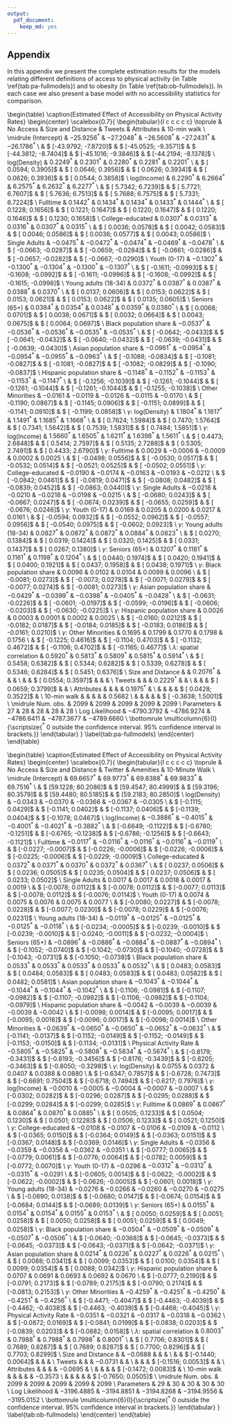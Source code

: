 ```yaml
---
output:
  pdf_document:
    keep_md: yes
---
```




## Appendix

In this appendix we present the complete estimation results for the models 
relating different definitions of access to physical activity (in Table
\ref{tab:pa-fullmodels}) and to obesity (in Table \ref{tab:ob-fullmodels}). In
each case we also present a base model with no accessibility statistics for
comparison.







\begin{table}
\caption{Estimated Effect of Accessibility on Physical Activity Rates}
\begin{center}
\scalebox{0.7}{
\begin{tabular}{l c c c c c}
\toprule
 & No Access & Size and Distance & Tweets & Attributes & 10-min walk \\
\midrule
(Intercept)                         & $-25.9256^{*}$         & $-27.2048^{*}$         & $-26.5608^{*}$         & $-27.2431^{*}$         & $-26.1786^{*}$         \\
                                    & $ [-43.9792; -7.8720]$ & $ [-45.0525; -9.3571]$ & $ [-44.3812; -8.7404]$ & $ [-45.1016; -9.3846]$ & $ [-44.2194; -8.1378]$ \\
log(Density)                        & $0.2249^{*}$           & $0.2301^{*}$           & $0.2280^{*}$           & $0.2281^{*}$           & $0.2201^{*}$           \\
                                    & $ [  0.0594;  0.3905]$ & $ [  0.0646;  0.3956]$ & $ [  0.0626;  0.3934]$ & $ [  0.0626;  0.3936]$ & $ [  0.0544;  0.3858]$ \\
log(Income)                         & $6.2290^{*}$           & $6.2664^{*}$           & $6.2575^{*}$           & $6.2632^{*}$           & $6.2277^{*}$           \\
                                    & $ [  5.7342;  6.7239]$ & $ [  5.7721;  6.7607]$ & $ [  5.7636;  6.7513]$ & $ [  5.7688;  6.7575]$ & $ [  5.7331;  6.7224]$ \\
Fulltime                            & $0.1442^{*}$           & $0.1434^{*}$           & $0.1434^{*}$           & $0.1433^{*}$           & $0.1444^{*}$           \\
                                    & $ [  0.1228;  0.1656]$ & $ [  0.1221;  0.1647]$ & $ [  0.1220;  0.1647]$ & $ [  0.1220;  0.1646]$ & $ [  0.1230;  0.1658]$ \\
College-educated                    & $0.0307^{*}$           & $0.0313^{*}$           & $0.0316^{*}$           & $0.0307^{*}$           & $0.0315^{*}$           \\
                                    & $ [  0.0036;  0.0578]$ & $ [  0.0042;  0.0583]$ & $ [  0.0046;  0.0586]$ & $ [  0.0036;  0.0577]$ & $ [  0.0043;  0.0586]$ \\
Single Adults                       & $-0.0475^{*}$          & $-0.0472^{*}$          & $-0.0474^{*}$          & $-0.0469^{*}$          & $-0.0478^{*}$          \\
                                    & $ [ -0.0663; -0.0287]$ & $ [ -0.0659; -0.0284]$ & $ [ -0.0661; -0.0286]$ & $ [ -0.0657; -0.0282]$ & $ [ -0.0667; -0.0290]$ \\
Youth (0-17)                        & $-0.1302^{*}$          & $-0.1300^{*}$          & $-0.1304^{*}$          & $-0.1300^{*}$          & $-0.1307^{*}$          \\
                                    & $ [ -0.1611; -0.0993]$ & $ [ -0.1608; -0.0992]$ & $ [ -0.1611; -0.0996]$ & $ [ -0.1608; -0.0992]$ & $ [ -0.1615; -0.0998]$ \\
Young adults (18-34)                & $0.0372^{*}$           & $0.0387^{*}$           & $0.0387^{*}$           & $0.0388^{*}$           & $0.0370^{*}$           \\
                                    & $ [  0.0137;  0.0606]$ & $ [  0.0153;  0.0622]$ & $ [  0.0153;  0.0621]$ & $ [  0.0153;  0.0622]$ & $ [  0.0135;  0.0605]$ \\
Seniors (65+)                       & $0.0384^{*}$           & $0.0354^{*}$           & $0.0348^{*}$           & $0.0359^{*}$           & $0.0380^{*}$           \\
                                    & $ [  0.0068;  0.0701]$ & $ [  0.0038;  0.0671]$ & $ [  0.0032;  0.0664]$ & $ [  0.0043;  0.0675]$ & $ [  0.0064;  0.0697]$ \\
Black population share              & $-0.0537^{*}$          & $-0.0536^{*}$          & $-0.0536^{*}$          & $-0.0535^{*}$          & $-0.0535^{*}$          \\
                                    & $ [ -0.0642; -0.0433]$ & $ [ -0.0641; -0.0432]$ & $ [ -0.0640; -0.0432]$ & $ [ -0.0639; -0.0431]$ & $ [ -0.0639; -0.0430]$ \\
Asian population share              & $-0.0961^{*}$          & $-0.0954^{*}$          & $-0.0954^{*}$          & $-0.0955^{*}$          & $-0.0963^{*}$          \\
                                    & $ [ -0.1088; -0.0834]$ & $ [ -0.1081; -0.0827]$ & $ [ -0.1081; -0.0827]$ & $ [ -0.1082; -0.0829]$ & $ [ -0.1090; -0.0837]$ \\
Hispanic population share           & $-0.1148^{*}$          & $-0.1152^{*}$          & $-0.1153^{*}$          & $-0.1153^{*}$          & $-0.1147^{*}$          \\
                                    & $ [ -0.1256; -0.1039]$ & $ [ -0.1261; -0.1044]$ & $ [ -0.1261; -0.1044]$ & $ [ -0.1261; -0.1044]$ & $ [ -0.1255; -0.1038]$ \\
Other Minorities                    & $-0.0161$              & $-0.0119$              & $-0.0126$              & $-0.0115$              & $-0.0170$              \\
                                    & $ [ -0.1190;  0.0867]$ & $ [ -0.1145;  0.0906]$ & $ [ -0.1151;  0.0899]$ & $ [ -0.1141;  0.0910]$ & $ [ -0.1199;  0.0858]$ \\
$\gamma$: log(Density)              & $1.1804^{*}$           & $1.1617^{*}$           & $1.1491^{*}$           & $1.1685^{*}$           & $1.1668^{*}$           \\
                                    & $ [  0.7624;  1.5984]$ & $ [  0.7470;  1.5764]$ & $ [  0.7341;  1.5642]$ & $ [  0.7539;  1.5831]$ & $ [  0.7484;  1.5851]$ \\
$\gamma$: log(Income)               & $1.5660^{*}$           & $1.6505^{*}$           & $1.6211^{*}$           & $1.6398^{*}$           & $1.5611^{*}$           \\
                                    & $ [  0.4473;  2.6848]$ & $ [  0.5414;  2.7597]$ & $ [  0.5135;  2.7288]$ & $ [  0.5305;  2.7491]$ & $ [  0.4433;  2.6790]$ \\
$\gamma$: Fulltime                  & $0.0029$               & $-0.0006$              & $-0.0009$              & $0.0002$               & $0.0025$               \\
                                    & $ [ -0.0498;  0.0556]$ & $ [ -0.0530;  0.0517]$ & $ [ -0.0532;  0.0514]$ & $ [ -0.0521;  0.0525]$ & $ [ -0.0502;  0.0551]$ \\
$\gamma$: College-educated          & $-0.0190$              & $-0.0174$              & $-0.0163$              & $-0.0193$              & $-0.0212$              \\
                                    & $ [ -0.0842;  0.0461]$ & $ [ -0.0819;  0.0471]$ & $ [ -0.0808;  0.0482]$ & $ [ -0.0839;  0.0452]$ & $ [ -0.0863;  0.0440]$ \\
$\gamma$: Single Adults             & $-0.0218$              & $-0.0210$              & $-0.0218$              & $-0.0198$              & $-0.0215$              \\
                                    & $ [ -0.0680;  0.0243]$ & $ [ -0.0667;  0.0247]$ & $ [ -0.0674;  0.0239]$ & $ [ -0.0655;  0.0259]$ & $ [ -0.0676;  0.0246]$ \\
$\gamma$: Youth (0-17)              & $0.0169$               & $0.0205$               & $0.0200$               & $0.0217$               & $0.0161$               \\
                                    & $ [ -0.0594;  0.0932]$ & $ [ -0.0552;  0.0962]$ & $ [ -0.0557;  0.0956]$ & $ [ -0.0540;  0.0975]$ & $ [ -0.0602;  0.0923]$ \\
$\gamma$: Young adults (18-34)      & $0.0827^{*}$           & $0.0872^{*}$           & $0.0872^{*}$           & $0.0884^{*}$           & $0.0823^{*}$           \\
                                    & $ [  0.0270;  0.1384]$ & $ [  0.0319;  0.1424]$ & $ [  0.0320;  0.1425]$ & $ [  0.0331;  0.1437]$ & $ [  0.0267;  0.1380]$ \\
$\gamma$: Seniors (65+)             & $0.1207^{*}$           & $0.1181^{*}$           & $0.1161^{*}$           & $0.1198^{*}$           & $0.1204^{*}$           \\
                                    & $ [  0.0440;  0.1974]$ & $ [  0.0420;  0.1941]$ & $ [  0.0400;  0.1921]$ & $ [  0.0437;  0.1958]$ & $ [  0.0438;  0.1971]$ \\
$\gamma$: Black population share    & $0.0096$               & $0.0102$               & $0.0104$               & $0.0099$               & $0.0096$               \\
                                    & $ [ -0.0081;  0.0273]$ & $ [ -0.0073;  0.0278]$ & $ [ -0.0071;  0.0279]$ & $ [ -0.0077;  0.0274]$ & $ [ -0.0081;  0.0273]$ \\
$\gamma$: Asian population share    & $-0.0429^{*}$          & $-0.0399^{*}$          & $-0.0398^{*}$          & $-0.0405^{*}$          & $-0.0428^{*}$          \\
                                    & $ [ -0.0631; -0.0226]$ & $ [ -0.0601; -0.0197]$ & $ [ -0.0599; -0.0196]$ & $ [ -0.0606; -0.0203]$ & $ [ -0.0630; -0.0225]$ \\
$\gamma$: Hispanic population share & $0.0026$               & $0.0003$               & $0.0001$               & $0.0002$               & $0.0025$               \\
                                    & $ [ -0.0160;  0.0212]$ & $ [ -0.0182;  0.0187]$ & $ [ -0.0184;  0.0185]$ & $ [ -0.0183;  0.0186]$ & $ [ -0.0161;  0.0210]$ \\
$\gamma$: Other Minorities          & $0.1695$               & $0.1799$               & $0.1770$               & $0.1798$               & $0.1756$               \\
                                    & $ [ -0.1225;  0.4616]$ & $ [ -0.1104;  0.4703]$ & $ [ -0.1132;  0.4672]$ & $ [ -0.1106;  0.4702]$ & $ [ -0.1165;  0.4677]$ \\
$\lambda$: spatial correlation      & $0.5920^{*}$           & $0.5813^{*}$           & $0.5809^{*}$           & $0.5815^{*}$           & $0.5914^{*}$           \\
                                    & $ [  0.5458;  0.6382]$ & $ [  0.5344;  0.6282]$ & $ [  0.5339;  0.6278]$ & $ [  0.5346;  0.6284]$ & $ [  0.5451;  0.6376]$ \\
Size and Distance                   &                        & $0.2076^{*}$           &                        &                        &                        \\
                                    &                        & $ [  0.0554;  0.3597]$ &                        &                        &                        \\
Tweets                              &                        &                        & $0.2229^{*}$           &                        &                        \\
                                    &                        &                        & $ [  0.0659;  0.3799]$ &                        &                        \\
Attributes                          &                        &                        &                        & $0.1975^{*}$           &                        \\
                                    &                        &                        &                        & $ [  0.0428;  0.3522]$ &                        \\
10-min walk                         &                        &                        &                        &                        & $0.5682$               \\
                                    &                        &                        &                        &                        & $ [ -0.3638;  1.5001]$ \\
\midrule
Num. obs.                           & $2099$                 & $2099$                 & $2099$                 & $2099$                 & $2099$                 \\
Parameters                          & $27$                   & $28$                   & $28$                   & $28$                   & $28$                   \\
Log Likelihood                      & $-4790.3792$           & $-4786.9274$           & $-4786.6411$           & $-4787.3677$           & $-4789.6660$           \\
\bottomrule
\multicolumn{6}{l}{\scriptsize{$^*$ 0 outside the confidence interval. 95\% confidence interval in brackets.}}
\end{tabular}
}
\label{tab:pa-fullmodels}
\end{center}
\end{table}




\begin{table}
\caption{Estimated Effect of Accessibility on Physical Activity Rates}
\begin{center}
\scalebox{0.7}{
\begin{tabular}{l c c c c c}
\toprule
 & No Access & Size and Distance & Twitter & Amenities & 10-Minute Walk \\
\midrule
(Intercept)                         & $69.6657^{*}$         & $69.9773^{*}$         & $69.8388^{*}$         & $69.9833^{*}$         & $69.7516^{*}$         \\
                                    & $ [59.1228; 80.2086]$ & $ [59.4547; 80.4999]$ & $ [59.3196; 80.3579]$ & $ [59.4480; 80.5185]$ & $ [59.2183; 80.2850]$ \\
log(Density)                        & $-0.0343$             & $-0.0370$             & $-0.0366$             & $-0.0367$             & $-0.0305$             \\
                                    & $ [-0.1115;  0.0429]$ & $ [-0.1141;  0.0402]$ & $ [-0.1137;  0.0406]$ & $ [-0.1139;  0.0404]$ & $ [-0.1078;  0.0467]$ \\
log(Income)                         & $-0.3886^{*}$         & $-0.4015^{*}$         & $-0.4001^{*}$         & $-0.4021^{*}$         & $-0.3882^{*}$         \\
                                    & $ [-0.6649; -0.1122]$ & $ [-0.6780; -0.1251]$ & $ [-0.6765; -0.1238]$ & $ [-0.6786; -0.1256]$ & $ [-0.6643; -0.1121]$ \\
Fulltime                            & $-0.0117^{*}$         & $-0.0116^{*}$         & $-0.0116^{*}$         & $-0.0116^{*}$         & $-0.0119^{*}$         \\
                                    & $ [-0.0227; -0.0007]$ & $ [-0.0226; -0.0006]$ & $ [-0.0226; -0.0006]$ & $ [-0.0225; -0.0006]$ & $ [-0.0229; -0.0009]$ \\
College-educated                    & $0.0372^{*}$          & $0.0371^{*}$          & $0.0370^{*}$          & $0.0372^{*}$          & $0.0367^{*}$          \\
                                    & $ [ 0.0237;  0.0506]$ & $ [ 0.0236;  0.0505]$ & $ [ 0.0235;  0.0504]$ & $ [ 0.0237;  0.0506]$ & $ [ 0.0233;  0.0502]$ \\
Single Adults                       & $0.0017$              & $0.0017$              & $0.0018$              & $0.0017$              & $0.0019$              \\
                                    & $ [-0.0078;  0.0112]$ & $ [-0.0078;  0.0112]$ & $ [-0.0077;  0.0113]$ & $ [-0.0078;  0.0112]$ & $ [-0.0076;  0.0114]$ \\
Youth (0-17)                        & $0.0074$              & $0.0075$              & $0.0076$              & $0.0075$              & $0.0077$              \\
                                    & $ [-0.0080;  0.0227]$ & $ [-0.0078;  0.0228]$ & $ [-0.0077;  0.0230]$ & $ [-0.0078;  0.0229]$ & $ [-0.0076;  0.0231]$ \\
Young adults (18-34)                & $-0.0119^{*}$         & $-0.0125^{*}$         & $-0.0125^{*}$         & $-0.0125^{*}$         & $-0.0118^{*}$         \\
                                    & $ [-0.0234; -0.0005]$ & $ [-0.0239; -0.0010]$ & $ [-0.0239; -0.0010]$ & $ [-0.0240; -0.0011]$ & $ [-0.0232; -0.0004]$ \\
Seniors (65+)                       & $-0.0896^{*}$         & $-0.0886^{*}$         & $-0.0884^{*}$         & $-0.0887^{*}$         & $-0.0894^{*}$         \\
                                    & $ [-0.1052; -0.0740]$ & $ [-0.1042; -0.0730]$ & $ [-0.1040; -0.0728]$ & $ [-0.1043; -0.0731]$ & $ [-0.1050; -0.0738]$ \\
Black population share              & $0.0533^{*}$          & $0.0533^{*}$          & $0.0533^{*}$          & $0.0533^{*}$          & $0.0532^{*}$          \\
                                    & $ [ 0.0483;  0.0583]$ & $ [ 0.0484;  0.0583]$ & $ [ 0.0483;  0.0583]$ & $ [ 0.0483;  0.0582]$ & $ [ 0.0482;  0.0581]$ \\
Asian population share              & $-0.1043^{*}$         & $-0.1044^{*}$         & $-0.1044^{*}$         & $-0.1044^{*}$         & $-0.1042^{*}$         \\
                                    & $ [-0.1106; -0.0981]$ & $ [-0.1107; -0.0982]$ & $ [-0.1107; -0.0982]$ & $ [-0.1106; -0.0982]$ & $ [-0.1104; -0.0979]$ \\
Hispanic population share           & $-0.0042$             & $-0.0039$             & $-0.0039$             & $-0.0039$             & $-0.0042$             \\
                                    & $ [-0.0098;  0.0014]$ & $ [-0.0095;  0.0017]$ & $ [-0.0095;  0.0018]$ & $ [-0.0096;  0.0017]$ & $ [-0.0098;  0.0014]$ \\
Other Minorities                    & $-0.0639^{*}$         & $-0.0650^{*}$         & $-0.0650^{*}$         & $-0.0652^{*}$         & $-0.0632^{*}$         \\
                                    & $ [-0.1141; -0.0137]$ & $ [-0.1152; -0.0149]$ & $ [-0.1152; -0.0149]$ & $ [-0.1153; -0.0150]$ & $ [-0.1134; -0.0131]$ \\
Physical Activity Rate              & $-0.5805^{*}$         & $-0.5825^{*}$         & $-0.5808^{*}$         & $-0.5834^{*}$         & $-0.5674^{*}$         \\
                                    & $ [-0.8179; -0.3431]$ & $ [-0.8193; -0.3456]$ & $ [-0.8176; -0.3439]$ & $ [-0.8205; -0.3463]$ & $ [-0.8050; -0.3298]$ \\
$\gamma$: log(Density)              & $0.0755$              & $0.0372$              & $0.0407$              & $0.0388$              & $0.0880$              \\
                                    & $ [-0.6347;  0.7857]$ & $ [-0.6728;  0.7473]$ & $ [-0.6691;  0.7504]$ & $ [-0.6718;  0.7494]$ & $ [-0.6217;  0.7976]$ \\
$\gamma$: log(Income)               & $-0.0010$             & $-0.0005$             & $-0.0004$             & $-0.0007$             & $-0.0007$             \\
                                    & $ [-0.0302;  0.0282]$ & $ [-0.0296;  0.0287]$ & $ [-0.0295;  0.0288]$ & $ [-0.0299;  0.0284]$ & $ [-0.0299;  0.0285]$ \\
$\gamma$: Fulltime                  & $0.0869^{*}$          & $0.0867^{*}$          & $0.0864^{*}$          & $0.0870^{*}$          & $0.0885^{*}$          \\
                                    & $ [ 0.0505;  0.1233]$ & $ [ 0.0504;  0.1230]$ & $ [ 0.0501;  0.1228]$ & $ [ 0.0506;  0.1233]$ & $ [ 0.0521;  0.1250]$ \\
$\gamma$: College-educated          & $-0.0108$             & $-0.0107$             & $-0.0106$             & $-0.0109$             & $-0.0112$             \\
                                    & $ [-0.0365;  0.0150]$ & $ [-0.0364;  0.0149]$ & $ [-0.0363;  0.0151]$ & $ [-0.0367;  0.0148]$ & $ [-0.0369;  0.0146]$ \\
$\gamma$: Single Adults             & $-0.0356$             & $-0.0359$             & $-0.0356$             & $-0.0362$             & $-0.0351$             \\
                                    & $ [-0.0777;  0.0065]$ & $ [-0.0779;  0.0061]$ & $ [-0.0776;  0.0064]$ & $ [-0.0782;  0.0059]$ & $ [-0.0772;  0.0070]$ \\
$\gamma$: Youth (0-17)              & $-0.0296$             & $-0.0312^{*}$         & $-0.0312^{*}$         & $-0.0315^{*}$         & $-0.0291$             \\
                                    & $ [-0.0605;  0.0014]$ & $ [-0.0622; -0.0002]$ & $ [-0.0622; -0.0002]$ & $ [-0.0626; -0.0005]$ & $ [-0.0601;  0.0018]$ \\
$\gamma$: Young adults (18-34)      & $-0.0276$             & $-0.0266$             & $-0.0260$             & $-0.0270$             & $-0.0275$             \\
                                    & $ [-0.0690;  0.0138]$ & $ [-0.0680;  0.0147]$ & $ [-0.0674;  0.0154]$ & $ [-0.0684;  0.0144]$ & $ [-0.0689;  0.0139]$ \\
$\gamma$: Seniors (65+)             & $0.0155^{*}$          & $0.0154^{*}$          & $0.0154^{*}$          & $0.0155^{*}$          & $0.0153^{*}$          \\
                                    & $ [ 0.0050;  0.0259]$ & $ [ 0.0051;  0.0258]$ & $ [ 0.0050;  0.0258]$ & $ [ 0.0051;  0.0259]$ & $ [ 0.0049;  0.0258]$ \\
$\gamma$: Black population share    & $-0.0504^{*}$         & $-0.0509^{*}$         & $-0.0509^{*}$         & $-0.0507^{*}$         & $-0.0506^{*}$         \\
                                    & $ [-0.0640; -0.0368]$ & $ [-0.0645; -0.0373]$ & $ [-0.0645; -0.0373]$ & $ [-0.0643; -0.0371]$ & $ [-0.0642; -0.0371]$ \\
$\gamma$: Asian population share    & $0.0214^{*}$          & $0.0226^{*}$          & $0.0227^{*}$          & $0.0226^{*}$          & $0.0215^{*}$          \\
                                    & $ [ 0.0088;  0.0341]$ & $ [ 0.0099;  0.0353]$ & $ [ 0.0100;  0.0354]$ & $ [ 0.0099;  0.0354]$ & $ [ 0.0088;  0.0342]$ \\
$\gamma$: Hispanic population share & $0.0707$              & $0.0691$              & $0.0693$              & $0.0692$              & $0.0670$              \\
                                    & $ [-0.0777;  0.2190]$ & $ [-0.0791;  0.2173]$ & $ [-0.0789;  0.2175]$ & $ [-0.0790;  0.2174]$ & $ [-0.0813;  0.2153]$ \\
$\gamma$: Other Minorities          & $-0.4259^{*}$         & $-0.4251^{*}$         & $-0.4250^{*}$         & $-0.4251^{*}$         & $-0.4256^{*}$         \\
                                    & $ [-0.4471; -0.4047]$ & $ [-0.4463; -0.4039]$ & $ [-0.4462; -0.4038]$ & $ [-0.4463; -0.4039]$ & $ [-0.4468; -0.4045]$ \\
$\gamma$: Physical Activity Rate    & $-0.0351$             & $-0.0321$             & $-0.0317$             & $-0.0318$             & $-0.0362$             \\
                                    & $ [-0.0872;  0.0169]$ & $ [-0.0841;  0.0199]$ & $ [-0.0838;  0.0203]$ & $ [-0.0839;  0.0203]$ & $ [-0.0882;  0.0158]$ \\
$\lambda$: spatial correlation      & $0.8003^{*}$          & $0.7988^{*}$          & $0.7988^{*}$          & $0.7998^{*}$          & $0.8001^{*}$          \\
                                    & $ [ 0.7706;  0.8301]$ & $ [ 0.7689;  0.8287]$ & $ [ 0.7689;  0.8287]$ & $ [ 0.7700;  0.8296]$ & $ [ 0.7703;  0.8299]$ \\
Size and Distance                   &                       & $-0.0688$             &                       &                       &                       \\
                                    &                       & $ [-0.1440;  0.0064]$ &                       &                       &                       \\
Tweets                              &                       &                       & $-0.0731$             &                       &                       \\
                                    &                       &                       & $ [-0.1516;  0.0053]$ &                       &                       \\
Attributes                          &                       &                       &                       & $-0.0695$             &                       \\
                                    &                       &                       &                       & $ [-0.1472;  0.0083]$ &                       \\
10-min walk                         &                       &                       &                       &                       & $-0.3573$             \\
                                    &                       &                       &                       &                       & $ [-0.7650;  0.0505]$ \\
\midrule
Num. obs.                           & $2099$                & $2099$                & $2099$                & $2099$                & $2099$                \\
Parameters                          & $29$                  & $30$                  & $30$                  & $30$                  & $30$                  \\
Log Likelihood                      & $-3196.4885$          & $-3194.8851$          & $-3194.8268$          & $-3194.9556$          & $-3195.0152$          \\
\bottomrule
\multicolumn{6}{l}{\scriptsize{$^*$ 0 outside the confidence interval. 95\% confidence interval in brackets.}}
\end{tabular}
}
\label{tab:ob-fullmodels}
\end{center}
\end{table}
